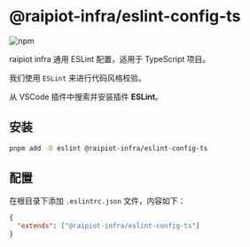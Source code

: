 # @raipiot-infra/eslint-config-ts

![npm](https://img.shields.io/npm/v/@raipiot-infra/eslint-config-ts?logo=eslint&label=eslint-config-ts&registry_uri=http%3A%2F%2Fnpm-registry.raipiot.com%3A4873)

raipiot infra 通用 ESLint 配置，适用于 TypeScript 项目。

我们使用 `ESLint` 来进行代码风格校验。

从 VSCode 插件中搜索并安装插件 **ESLint**。

## 安装

```bash
pnpm add -D eslint @raipiot-infra/eslint-config-ts
```

## 配置

在根目录下添加 `.eslintrc.json` 文件，内容如下：

```json
{
  "extends": ["@raipiot-infra/eslint-config-ts"]
}
```
